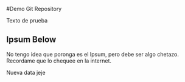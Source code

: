 #Demo Git Repository

Texto de prueba

## Ipsum Below

No tengo idea que poronga es el Ipsum, pero debe ser algo chetazo. Recordame que lo chequee en la internet.


Nueva data jeje